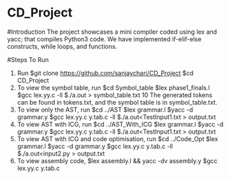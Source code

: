 # CD_Project
#Introduction
The project showcases a mini compiler coded using lex and yacc; that compiles Python3 code. We have implemented if-elif-else constructs, while loops, and functions.

#Steps To Run
1. Run
$git clone https://github.com/sanjaychari/CD_Project $cd CD_Project
2. To view the symbol table, run $cd Symbol_table
$lex phase1_finals.l
$gcc lex.yy.c -ll
$./a.out > symbol_table.txt
10
The generated tokens can be found in tokens.txt, and the symbol table is in symbol_table.txt.
3. To view only the AST, run $cd ../AST
$lex grammar.l
$yacc -d grammar.y
$gcc lex.yy.c y.tab.c -ll $./a.out<TestInput1.txt > output.txt
4. To view AST with ICG, run $cd ../AST_With_ICG
$lex grammar.l
$yacc -d grammar.y
$gcc lex.yy.c y.tab.c -ll $./a.out<TestInput1.txt > output.txt
5. To view AST with ICG and code optimisation, run $cd ../Code_Opt
$lex grammar.l
$yacc -d grammar.y
$gcc lex.yy.c y.tab.c -ll $./a.out<input2.py > output.txt
6. To view assembly code,
 $lex assembly.l && yacc -dv assembly.y $gcc lex.yy.c y.tab.c
